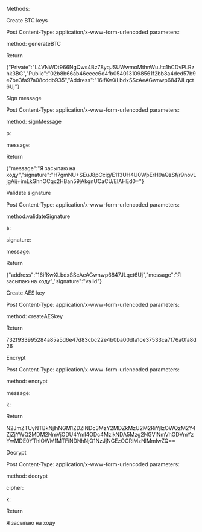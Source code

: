 Methods:




Create BTC keys

Post Content-Type: application/x-www-form-urlencoded parameters:

method: generateBTC

Return

{"Private":"L4VNWDt966NgQws4Bz78yqJSUWwmoMthnWuJtc1hCDvPLRzhk3BG","Public":"02b8b66ab46eeec6d4fb0540131098561f2bb8a4ded57b9e7be3fa97a08cddb935","Address":"16ifKwXLbdxSScAeAGwnwp6847JLqct6Uj"}


Sign message

Post Content-Type: application/x-www-form-urlencoded parameters:

method: signMessage

p:<private key>

message:<message>

Return

{"message":"Я засыпаю на ходу","signature":"H7gmNU+SEuJ8pCcig/E113UH4U0WpErH9aQzSf/r9novLjgAij+imLkGhnOCqx2HBan59jAkgnUCaCU/EIAHEd0="}




Validate signature

Post Content-Type: application/x-www-form-urlencoded parameters:

method:validateSignature

a:<btc address of signer>

signature:<signature>

message:<signed message>

Return

{"address":"16ifKwXLbdxSScAeAGwnwp6847JLqct6Uj","message":"Я засыпаю на ходу","signature":"valid"}




Create AES key

Post Content-Type: application/x-www-form-urlencoded parameters:

method: createAESkey

Return

732f933995284a85a5d6e47d83cbc22e4b0ba00dfa1ce37533ca7f76a0fa8d26




Encrypt

Post Content-Type: application/x-www-form-urlencoded parameters:

method: encrypt

message:<message>

k:<AES key>

Return

N2JmZTUyNTBkNjlhNGM1ZDZlNDc3MzY2MDZkMzU2M2RiYjIzOWQzM2Y4ZjZjYWQ2MDM2NmVjODU4YmI4ODc4MzlkNDA5Mzg2NGVlNmVhODVmYzYwMDE0YThlOWM1MTFiNDNhNjQ1NzJjNGEzOGRlMzNlMmIwZQ==




Decrypt

Post Content-Type: application/x-www-form-urlencoded parameters:

method: decrypt

cipher:<cipher>

k:<AES key>

Return

Я засыпаю на ходу

